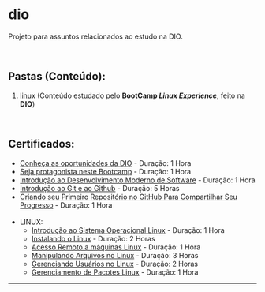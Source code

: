 # dio
Projeto para assuntos relacionados ao estudo na DIO.

<br>

## Pastas (Conteúdo):

 1. [linux](https://github.com/JoaoLagos/dio/tree/main/linux) (Conteúdo estudado pelo **BootCamp _Linux Experience_**, feito na **DIO**) 

<br>

## Certificados:

 - [Conheça as oportunidades da DIO](https://github.com/JoaoLagos/dio/blob/main/certificados/conheca-as-oportunidades-da-dio.pdf) - Duração: 1 Hora
 - [Seja protagonista neste Bootcamp](https://github.com/JoaoLagos/dio/blob/main/certificados/seja-protagonista-neste-bootcamp.pdf) - Duração: 1 Hora
 - [Introdução ao Desenvolvimento Moderno de Software](https://github.com/JoaoLagos/dio/blob/main/certificados/introducao-ao-desenvolvimento-moderno-de-software.pdf) - Duração: 1 Hora
 - [Introdução ao Git e ao Github](https://github.com/JoaoLagos/dio/blob/main/certificados/introducao-ao-git-e-ao-github.pdf) - Duração: 5 Horas
 - [Criando seu Primeiro Repositório no GitHub Para Compartilhar Seu Progresso](https://github.com/JoaoLagos/dio/blob/main/certificados/criando-seu-primeiro-repositorio-no-github.pdf) - Duração: 1 Hora
<br><br>
 - LINUX:
     - [Introdução ao Sistema Operacional Linux](https://github.com/JoaoLagos/dio/blob/main/certificados/Linux/introducao-ao-sistema-operacional-linux.pdf) - Duração: 1 Hora
     - [Instalando o Linux](https://github.com/JoaoLagos/dio/blob/main/certificados/Linux/instalando-o-linux.pdf) - Duração: 2 Horas
     - [Acesso Remoto a máquinas Linux](https://github.com/JoaoLagos/dio/blob/main/certificados/Linux/acesso-remoto-a-m%C3%A1quinas-linux.pdf) - Duração: 1 Hora
     - [Manipulando Arquivos no Linux](https://github.com/JoaoLagos/dio/blob/main/certificados/Linux/manipulando-arquivos-no-linux.pdf) - Duração: 3 Horas
     - [Gerenciando Usuários no Linux](https://github.com/JoaoLagos/dio/blob/main/certificados/Linux/gerenciando-usuarios-no-linux.pdf) - Duração: 2 Horas
     - [Gerenciamento de Pacotes Linux](https://github.com/JoaoLagos/dio/blob/main/certificados/Linux/gerenciamento-de-pacotes-linux.pdf) - Duração: 1 Hora
 

<hr>

